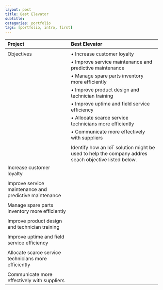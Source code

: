```yaml
---
layout: post
title: Best Elevator
subtitle: 
categories: portfolio
tags: [portfolio, intro, first]
---
```


|Project	|Best Elevator|	
|:-----------|:-----------|
|          |                           |
|Objectives|• Increase customer loyalty|
|          |• Improve service maintenance and predictive maintenance|
|          |• Manage spare parts inventory more efficiently|
|          |• Improve product design and technician training|
|          |• Improve uptime and field service efficiency|
|          |• Allocate scarce service technicians more efficiently|
|          |• Communicate more effectively with suppliers|
|          |                           |
|          |Identify how an IoT solution might be used to help the company addres seach objective listed below.|
|Increase customer loyalty|               |
|                         |               |
|Improve service maintenance and predictive maintenance|               |                            |
|                         |               |
|Manage spare parts inventory more efficiently|            |                    |
|                         |               |
|Improve product design and technician training|           |                    |
|                         |               |
|Improve uptime and field service efficiency|               |                    |
|                         |               |
|Allocate scarce service technicians more efficiently|       |                    |
|                         |               |
|Communicate more effectively with suppliers|                |                    |
